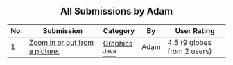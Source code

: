 ﻿<div align="center">

## All Submissions by Adam

</div>

No.  | Submission | Category | By   | User Rating
---- | ---------- | -------- | ---- | -----------
1 | [Zoom in or out from a picture\.<br />](https://github.com/Planet-Source-Code/adam-zoom-in-or-out-from-a-picture__2-1742) | [Graphics<br /><sup>Java</sup>](../ByCategory/graphics__2-75.md) | Adam | 4.5 (9 globes from 2 users)

